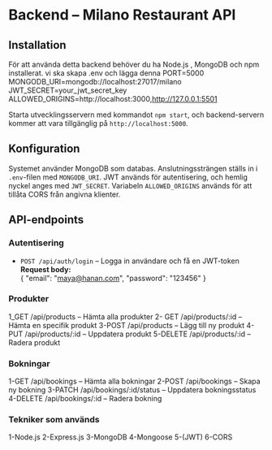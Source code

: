 # Backend – Milano Restaurant API

## Installation

För att använda detta backend behöver du ha Node.js , MongoDB  och npm  installerat. 
vi ska skapa .env och lägga denna 
PORT=5000
MONGODB_URI=mongodb://localhost:27017/milano
JWT_SECRET=your_jwt_secret_key
ALLOWED_ORIGINS=http://localhost:3000,http://127.0.0.1:5501


Starta utvecklingsservern med kommandot `npm start`, och backend-servern kommer att vara tillgänglig på `http://localhost:5000`.

## Konfiguration

Systemet använder MongoDB som databas. Anslutningssträngen ställs in i `.env`-filen med `MONGODB_URI`. JWT används för autentisering, och hemlig nyckel anges med `JWT_SECRET`. 
Variabeln `ALLOWED_ORIGINS` används för att tillåta CORS från angivna klienter.

## API-endpoints

### Autentisering

- `POST /api/auth/login` – Logga in användare och få en JWT-token  
  **Request body:**  
 {
    "email": "maya@hanan.com",
    "password": "123456"
  }
### Produkter
1_GET /api/products – Hämta alla produkter
2- GET /api/products/:id – Hämta en specifik produkt
3-POST /api/products – Lägg till ny produkt 
4-PUT /api/products/:id – Uppdatera produkt
 5-DELETE /api/products/:id – Radera produkt
  ### Bokningar
  1-GET /api/bookings – Hämta alla bokningar
  2-POST /api/bookings – Skapa ny bokning
3-PATCH /api/bookings/:id/status – Uppdatera bokningsstatus
4-DELETE /api/bookings/:id – Radera bokning
### Tekniker som används
1-Node.js
2-Express.js
3-MongoDB
4-Mongoose
5-(JWT)
6-CORS



  
